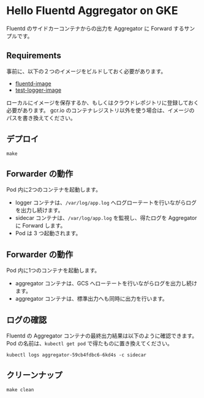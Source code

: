# Hello Fluentd Aggregator on GKE
Fluentd のサイドカーコンテナからの出力を Aggregator に Forward するサンプルです。

## Requirements
事前に、以下の２つのイメージをビルドしておく必要があります。

* [fluentd-image](https://github.com/shidokamo/fluentd-image)
* [test-logger-image](https://github.com/shidokamo/test-logger-image)

ローカルにイメージを保存するか、もしくはクラウドレポジトリに登録しておく必要があります。
gcr.io のコンテナレジストリ以外を使う場合は、イメージのパスを書き換えてください。

## デプロイ
```
make
```

## Forwarder の動作
Pod 内に2つのコンテナを起動します。
* logger コンテナは、`/var/log/app.log` へログローテートを行いながらログを出力し続けます。
* sidecar コンテナは、`/var/log/app.log` を監視し、得たログを Aggregator に Forward します。
* Pod は 3 つ起動されます。

## Forwarder の動作
Pod 内に1つのコンテナを起動します。
* aggregator コンテナは、GCS へローテートを行いながらログを出力し続けます。
* aggregator コンテナは、標準出力へも同時に出力を行います。

## ログの確認
Fluentd の Aggregator コンテナの最終出力結果は以下のように確認できます。
Pod の名前は、`kubectl get pod` で得たものに置き換えてください。

```
kubectl logs aggregator-59cb4fdbc6-6kd4s -c sidecar
```

## クリーンナップ
```
make clean
```
